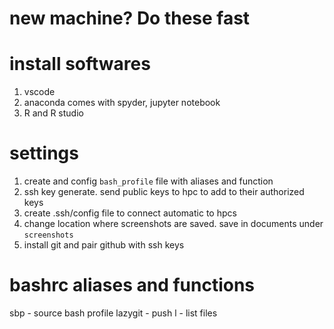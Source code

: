 # new machine? Do these fast

# install softwares
1. vscode
2. anaconda comes with spyder, jupyter notebook 
3. R and R studio 


# settings
1. create and config `bash_profile` file with aliases and function
2. ssh key generate. send public keys to hpc to add to their authorized keys
3. create .ssh/config file to connect automatic to hpcs
2. change location where screenshots are saved. save in documents under    `screenshots`
4. install git and pair github with ssh keys

# bashrc aliases and functions
sbp - source bash profile
lazygit - push 
l - list files
